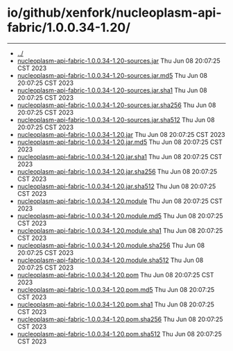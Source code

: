 # io/github/xenfork/nucleoplasm-api-fabric/1.0.0.34-1.20/

---
- [../](../index.md)
- [nucleoplasm-api-fabric-1.0.0.34-1.20-sources.jar](nucleoplasm-api-fabric-1.0.0.34-1.20-sources.jar) Thu Jun 08 20:07:25 CST 2023
- [nucleoplasm-api-fabric-1.0.0.34-1.20-sources.jar.md5](nucleoplasm-api-fabric-1.0.0.34-1.20-sources.jar.md5) Thu Jun 08 20:07:25 CST 2023
- [nucleoplasm-api-fabric-1.0.0.34-1.20-sources.jar.sha1](nucleoplasm-api-fabric-1.0.0.34-1.20-sources.jar.sha1) Thu Jun 08 20:07:25 CST 2023
- [nucleoplasm-api-fabric-1.0.0.34-1.20-sources.jar.sha256](nucleoplasm-api-fabric-1.0.0.34-1.20-sources.jar.sha256) Thu Jun 08 20:07:25 CST 2023
- [nucleoplasm-api-fabric-1.0.0.34-1.20-sources.jar.sha512](nucleoplasm-api-fabric-1.0.0.34-1.20-sources.jar.sha512) Thu Jun 08 20:07:25 CST 2023
- [nucleoplasm-api-fabric-1.0.0.34-1.20.jar](nucleoplasm-api-fabric-1.0.0.34-1.20.jar) Thu Jun 08 20:07:25 CST 2023
- [nucleoplasm-api-fabric-1.0.0.34-1.20.jar.md5](nucleoplasm-api-fabric-1.0.0.34-1.20.jar.md5) Thu Jun 08 20:07:25 CST 2023
- [nucleoplasm-api-fabric-1.0.0.34-1.20.jar.sha1](nucleoplasm-api-fabric-1.0.0.34-1.20.jar.sha1) Thu Jun 08 20:07:25 CST 2023
- [nucleoplasm-api-fabric-1.0.0.34-1.20.jar.sha256](nucleoplasm-api-fabric-1.0.0.34-1.20.jar.sha256) Thu Jun 08 20:07:25 CST 2023
- [nucleoplasm-api-fabric-1.0.0.34-1.20.jar.sha512](nucleoplasm-api-fabric-1.0.0.34-1.20.jar.sha512) Thu Jun 08 20:07:25 CST 2023
- [nucleoplasm-api-fabric-1.0.0.34-1.20.module](nucleoplasm-api-fabric-1.0.0.34-1.20.module) Thu Jun 08 20:07:25 CST 2023
- [nucleoplasm-api-fabric-1.0.0.34-1.20.module.md5](nucleoplasm-api-fabric-1.0.0.34-1.20.module.md5) Thu Jun 08 20:07:25 CST 2023
- [nucleoplasm-api-fabric-1.0.0.34-1.20.module.sha1](nucleoplasm-api-fabric-1.0.0.34-1.20.module.sha1) Thu Jun 08 20:07:25 CST 2023
- [nucleoplasm-api-fabric-1.0.0.34-1.20.module.sha256](nucleoplasm-api-fabric-1.0.0.34-1.20.module.sha256) Thu Jun 08 20:07:25 CST 2023
- [nucleoplasm-api-fabric-1.0.0.34-1.20.module.sha512](nucleoplasm-api-fabric-1.0.0.34-1.20.module.sha512) Thu Jun 08 20:07:25 CST 2023
- [nucleoplasm-api-fabric-1.0.0.34-1.20.pom](nucleoplasm-api-fabric-1.0.0.34-1.20.pom) Thu Jun 08 20:07:25 CST 2023
- [nucleoplasm-api-fabric-1.0.0.34-1.20.pom.md5](nucleoplasm-api-fabric-1.0.0.34-1.20.pom.md5) Thu Jun 08 20:07:25 CST 2023
- [nucleoplasm-api-fabric-1.0.0.34-1.20.pom.sha1](nucleoplasm-api-fabric-1.0.0.34-1.20.pom.sha1) Thu Jun 08 20:07:25 CST 2023
- [nucleoplasm-api-fabric-1.0.0.34-1.20.pom.sha256](nucleoplasm-api-fabric-1.0.0.34-1.20.pom.sha256) Thu Jun 08 20:07:25 CST 2023
- [nucleoplasm-api-fabric-1.0.0.34-1.20.pom.sha512](nucleoplasm-api-fabric-1.0.0.34-1.20.pom.sha512) Thu Jun 08 20:07:25 CST 2023
